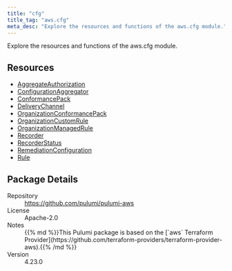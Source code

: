 ```yaml
---
title: "cfg"
title_tag: "aws.cfg"
meta_desc: "Explore the resources and functions of the aws.cfg module."
---
```


<!-- WARNING: this file was generated by Pulumi Docs Generator. -->
<!-- Do not edit by hand unless you're certain you know what you are doing! -->

Explore the resources and functions of the aws.cfg module.

<h2 id="resources">Resources</h2>
<ul class="api">
    <li><a href="aggregateauthorization" title="AggregateAuthorization"><span class="symbol resource"></span>AggregateAuthorization</a></li>
    <li><a href="configurationaggregator" title="ConfigurationAggregator"><span class="symbol resource"></span>ConfigurationAggregator</a></li>
    <li><a href="conformancepack" title="ConformancePack"><span class="symbol resource"></span>ConformancePack</a></li>
    <li><a href="deliverychannel" title="DeliveryChannel"><span class="symbol resource"></span>DeliveryChannel</a></li>
    <li><a href="organizationconformancepack" title="OrganizationConformancePack"><span class="symbol resource"></span>OrganizationConformancePack</a></li>
    <li><a href="organizationcustomrule" title="OrganizationCustomRule"><span class="symbol resource"></span>OrganizationCustomRule</a></li>
    <li><a href="organizationmanagedrule" title="OrganizationManagedRule"><span class="symbol resource"></span>OrganizationManagedRule</a></li>
    <li><a href="recorder" title="Recorder"><span class="symbol resource"></span>Recorder</a></li>
    <li><a href="recorderstatus" title="RecorderStatus"><span class="symbol resource"></span>RecorderStatus</a></li>
    <li><a href="remediationconfiguration" title="RemediationConfiguration"><span class="symbol resource"></span>RemediationConfiguration</a></li>
    <li><a href="rule" title="Rule"><span class="symbol resource"></span>Rule</a></li>
</ul>

<h2 id="package-details">Package Details</h2>
<dl class="package-details">
	<dt>Repository</dt>
	<dd><a href="https://github.com/pulumi/pulumi-aws">https://github.com/pulumi/pulumi-aws</a></dd>
	<dt>License</dt>
	<dd>Apache-2.0</dd>
	<dt>Notes</dt>
	<dd>{{% md %}}This Pulumi package is based on the [`aws` Terraform Provider](https://github.com/terraform-providers/terraform-provider-aws).{{% /md %}}</dd>
	<dt>Version</dt>
	<dd>4.23.0</dd>
</dl>

